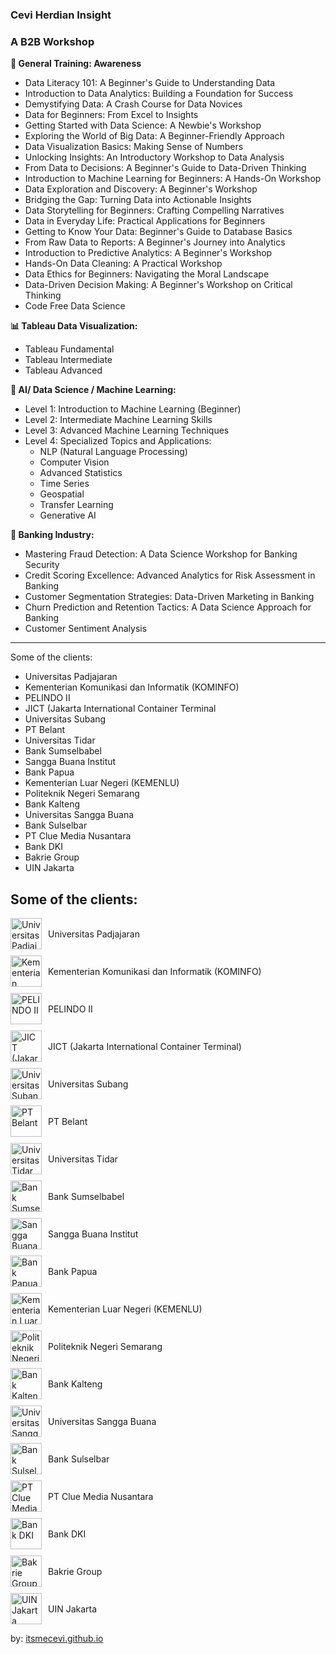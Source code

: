 ### Cevi Herdian Insight 

### A B2B Workshop


**🛫 General Training: Awareness**

* Data Literacy 101: A Beginner's Guide to Understanding Data
* Introduction to Data Analytics: Building a Foundation for Success
* Demystifying Data: A Crash Course for Data Novices
* Data for Beginners: From Excel to Insights
* Getting Started with Data Science: A Newbie's Workshop
* Exploring the World of Big Data: A Beginner-Friendly Approach
* Data Visualization Basics: Making Sense of Numbers
* Unlocking Insights: An Introductory Workshop to Data Analysis
* From Data to Decisions: A Beginner's Guide to Data-Driven Thinking
* Introduction to Machine Learning for Beginners: A Hands-On Workshop
* Data Exploration and Discovery: A Beginner's Workshop
* Bridging the Gap: Turning Data into Actionable Insights
* Data Storytelling for Beginners: Crafting Compelling Narratives
* Data in Everyday Life: Practical Applications for Beginners
* Getting to Know Your Data: Beginner's Guide to Database Basics
* From Raw Data to Reports: A Beginner's Journey into Analytics
* Introduction to Predictive Analytics: A Beginner's Workshop
* Hands-On Data Cleaning: A Practical Workshop
* Data Ethics for Beginners: Navigating the Moral Landscape
* Data-Driven Decision Making: A Beginner's Workshop on Critical Thinking
* Code Free Data Science

**📊 Tableau Data Visualization:**

* Tableau Fundamental
* Tableau Intermediate
* Tableau Advanced


**🦾 AI/ Data Science / Machine Learning:**
* Level 1: Introduction to Machine Learning (Beginner)
* Level 2: Intermediate Machine Learning Skills
* Level 3: Advanced Machine Learning Techniques
* Level 4: Specialized Topics and Applications:
  - NLP (Natural Language Processing)
  - Computer Vision
  - Advanced Statistics
  - Time Series
  - Geospatial
  - Transfer Learning
  - Generative AI
 
**🏦 Banking Industry:**

* Mastering Fraud Detection: A Data Science Workshop for Banking Security
* Credit Scoring Excellence: Advanced Analytics for Risk Assessment in Banking
* Customer Segmentation Strategies: Data-Driven Marketing in Banking
* Churn Prediction and Retention Tactics: A Data Science Approach for Banking
* Customer Sentiment Analysis


____

Some of the clients:

- Universitas Padjajaran
- Kementerian Komunikasi dan Informatik (KOMINFO)
- PELINDO II
- JICT (Jakarta International Container Terminal
- Universitas Subang
- PT Belant
- Universitas Tidar
- Bank Sumselbabel
- Sangga Buana Institut
- Bank Papua
- Kementerian Luar Negeri (KEMENLU)
- Politeknik Negeri Semarang
- Bank Kalteng
- Universitas Sangga Buana
- Bank Sulselbar
- PT Clue Media Nusantara
- Bank DKI
- Bakrie Group
- UIN Jakarta


<!DOCTYPE html>
<html lang="en">
<head>
    <meta charset="UTF-8">
    <meta name="viewport" content="width=device-width, initial-scale=1.0">
    <title>Clients List</title>
    <style>
        .clients-list {
            list-style-type: none;
            padding: 0;
        }
        .client-item {
            display: flex;
            align-items: center;
            margin-bottom: 10px;
        }
        .client-item img {
            width: 50px; /* Adjust the size as needed */
            height: auto;
            margin-right: 10px;
        }
    </style>
</head>
<body>

<h2>Some of the clients:</h2>
<ul class="clients-list">
    <li class="client-item">
        <img src="path/to/universitas-padjajaran-logo.png" alt="Universitas Padjajaran">
        Universitas Padjajaran
    </li>
    <li class="client-item">
        <img src="path/to/kominfo-logo.png" alt="Kementerian Komunikasi dan Informatik (KOMINFO)">
        Kementerian Komunikasi dan Informatik (KOMINFO)
    </li>
    <li class="client-item">
        <img src="path/to/pelindo-ii-logo.png" alt="PELINDO II">
        PELINDO II
    </li>
    <li class="client-item">
        <img src="path/to/jict-logo.png" alt="JICT (Jakarta International Container Terminal)">
        JICT (Jakarta International Container Terminal)
    </li>
    <li class="client-item">
        <img src="path/to/universitas-subang-logo.png" alt="Universitas Subang">
        Universitas Subang
    </li>
    <li class="client-item">
        <img src="path/to/pt-belant-logo.png" alt="PT Belant">
        PT Belant
    </li>
    <li class="client-item">
        <img src="path/to/universitas-tidar-logo.png" alt="Universitas Tidar">
        Universitas Tidar
    </li>
    <li class="client-item">
        <img src="path/to/bank-sumselbabel-logo.png" alt="Bank Sumselbabel">
        Bank Sumselbabel
    </li>
    <li class="client-item">
        <img src="path/to/sangga-buana-institut-logo.png" alt="Sangga Buana Institut">
        Sangga Buana Institut
    </li>
    <li class="client-item">
        <img src="path/to/bank-papua-logo.png" alt="Bank Papua">
        Bank Papua
    </li>
    <li class="client-item">
        <img src="path/to/kemenlu-logo.png" alt="Kementerian Luar Negeri (KEMENLU)">
        Kementerian Luar Negeri (KEMENLU)
    </li>
    <li class="client-item">
        <img src="path/to/politeknik-negeri-semarang-logo.png" alt="Politeknik Negeri Semarang">
        Politeknik Negeri Semarang
    </li>
    <li class="client-item">
        <img src="path/to/bank-kalteng-logo.png" alt="Bank Kalteng">
        Bank Kalteng
    </li>
    <li class="client-item">
        <img src="path/to/universitas-sangga-buana-logo.png" alt="Universitas Sangga Buana">
        Universitas Sangga Buana
    </li>
    <li class="client-item">
        <img src="path/to/bank-sulselbar-logo.png" alt="Bank Sulselbar">
        Bank Sulselbar
    </li>
    <li class="client-item">
        <img src="path/to/pt-clue-media-nusantara-logo.png" alt="PT Clue Media Nusantara">
        PT Clue Media Nusantara
    </li>
    <li class="client-item">
        <img src="path/to/bank-dki-logo.png" alt="Bank DKI">
        Bank DKI
    </li>
    <li class="client-item">
        <img src="path/to/bakrie-group-logo.png" alt="Bakrie Group">
        Bakrie Group
    </li>
    <li class="client-item">
        <img src="path/to/uin-jakarta-logo.png" alt="UIN Jakarta">
        UIN Jakarta
    </li>
</ul>

</body>
</html>

  
by: [itsmecevi.github.io](https://itsmecevi.github.io/)


